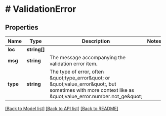 # # ValidationError

## Properties

Name | Type | Description | Notes
------------ | ------------- | ------------- | -------------
**loc** | **string[]** |  |
**msg** | **string** | The message accompanying the validation error item. |
**type** | **string** | The type of error, often \&quot;type_error\&quot; or \&quot;value_error\&quot;, but sometimes with more context like as \&quot;value_error.number.not_ge\&quot; |

[[Back to Model list]](../../README.md#models) [[Back to API list]](../../README.md#endpoints) [[Back to README]](../../README.md)
